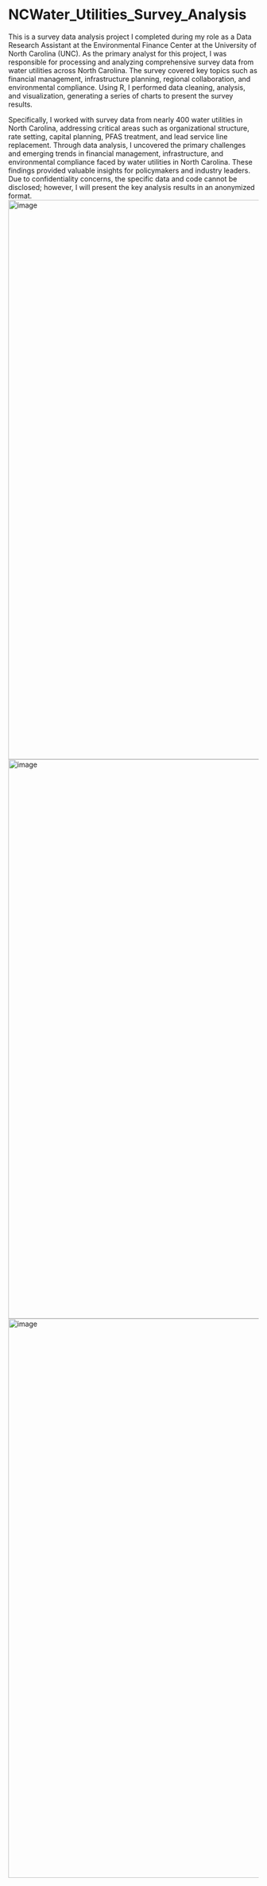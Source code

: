 # NCWater_Utilities_Survey_Analysis
 
This is a survey data analysis project I completed during my role as a Data Research Assistant at the Environmental Finance Center at the University of North Carolina (UNC). As the primary analyst for this project, I was responsible for processing and analyzing comprehensive survey data from water utilities across North Carolina. The survey covered key topics such as financial management, infrastructure planning, regional collaboration, and environmental compliance. Using R, I performed data cleaning, analysis, and visualization, generating a series of charts to present the survey results.

Specifically, I worked with survey data from nearly 400 water utilities in North Carolina, addressing critical areas such as organizational structure, rate setting, capital planning, PFAS treatment, and lead service line replacement. Through data analysis, I uncovered the primary challenges and emerging trends in financial management, infrastructure, and environmental compliance faced by water utilities in North Carolina. These findings provided valuable insights for policymakers and industry leaders. Due to confidentiality concerns, the specific data and code cannot be disclosed; however, I will present the key analysis results in an anonymized format.
<img width="2000" height="1125" alt="image" src="https://github.com/user-attachments/assets/35edf979-f1ad-4164-8ea6-26ea3015406c" />
<img width="2000" height="1125" alt="image" src="https://github.com/user-attachments/assets/92cfe10a-ba11-4571-9946-4a727fbfa940" />
<img width="2000" height="1125" alt="image" src="https://github.com/user-attachments/assets/abfc1865-7c21-4b7a-bd81-929ae0c26447" />
